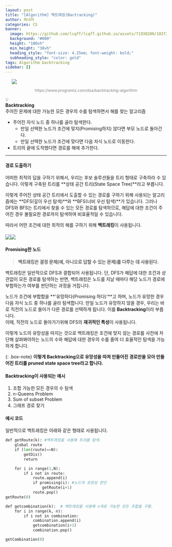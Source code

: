 ```yaml
---
layout: post
title: "[Algorithm] 백트래킹(Bactracking)"
author: 파녀미
categories: CS
banner:
  image: https://github.com/lcqff/lcqff.github.io/assets/71930280/183f2d64-6716-4a61-bc8f-5cd525bea29f
  background: "#000"
  height: "100vh"
  min_height: "38vh"
  heading_style: "font-size: 4.25em; font-weight: bold;"
  subheading_style: "color: gold"
tags: Algorithm backtracking
sidebar: []
---
```


<style>
  .imageRow {
    display:flex;
    margin: 20px 0;
  }
  .captionedImg {
    display: grid;
    align-content: flex-end;
    margin: 0 20px;
    text-align:center;
    font-size: 12px;
    color:gray;
  }
</style>

<div class="captionedImg">
<img src="https://github.com/lcqff/lcqff.github.io/assets/71930280/b3dc2c26-4e13-41b0-8d0c-856625a8a1db">
<p>https://www.programiz.com/dsa/backtracking-algorithm</p>
</div>

<div class="callout">
  <div>💡</div>
  <div>
    <strong>Backtracking</strong><br/>
    주어진 문제에 대한 가능한 모든 경우의 수를 탐색하면서 해를 찾는 알고리즘
  </div>
</div>

- 주어진 자식 노드 중 하나를 골라 탐색한다.
  - 만일 선택한 노드가 조건에 맞지(Promising하지) 않다면 부모 노드로 돌아간다.
  - 만일 선택한 노드가 조건에 맞다면 다음 자식 노드로 이동한다.
- 트리의 끝에 도착했다면 경로를 해에 추가한다.

---

#### 경로 도출하기

어떠한 최적의 답을 구하기 위해서, 우리는 후보 솔루션들을 트리 형태로 구축하라 수 있습니다. 이렇게 구축된 트리를 **상태 공간 트리(State Space Tree)**라고 부릅니다.

이렇게 주어진 상태 공간 트리에서 도출할 수 있는 경로를 구하기 위해 사용되는 알고리즘에는 **DFS(깊이 우선 탐색)**와 **BFS(너비 우선 탐색)**가 있습니다. 그러나 DFS와 BFS는 트리에서 찾을 수 있는 모든 경로를 탐색하므로, 해답에 대한 조건이 주어진 경우 불필요한 경로까지 탐색하여 비효율적일 수 있습니다.

따라서 어떤 조건에 대한 최적의 해를 구하기 위해 **백트래킹**이 사용됩니다.
<br/>

<div class="imageRow">
<img src="https://github.com/lcqff/lcqff.github.io/assets/71930280/1053ef11-82d9-4394-bdfd-b3aac4fb8c83">
<img src="https://github.com/lcqff/lcqff.github.io/assets/71930280/b999fe60-8d83-4d49-ac87-cc2c3ce4af17">
</div>

#### Promising한 노드

> **백트래킹은 결정 문제(예, 아니오로 답할 수 있는 문제)를 다루는 데 사용된다.**

백트래킹은 일반적으로 DFS과 결합되어 사용됩니다. 단, DFS가 해답에 대한 조건과 상관없이 모든 경로를 탐색하는 반면, 백트래킹은 노드를 지날 때마다 해당 노드가 경로에 부합하는가 여부를 판단하는 과정을 거칩니다.

노드가 조건에 부합함을 **'유망하다(Promising 하다)'**고 하며, 노드가 유망한 경우 다음 자식 노드 중 하나를 골라 탐색합니다.
만일 노드가 유망하지 않을 경우, 우리는 바로 직전의 노드로 돌아가 다른 경로를 선택하게 됩니다. 이를 **Backtracking**이라 부릅니다.
<br/>이때, 직전의 노드로 돌아가기위해 DFS의 **재귀적인 특성**이 사용됩니다.

이렇게 노드의 유망성을 따지는 것으로 백트래킹은 조건에 맞지 않는 경로를 사전에 차단해 살펴봐야하는 노드의 수와 해답에 대한 경우의 수를 줄여 더 효율적인 탐색을 가능하게 합니다.

{: .box-note}
**이렇게 Backtracking으로 유망성을 따져 만들어진 경로만을 모아 만들어진 트리를 pruned state space tree라고 합니다.**

#### Backtracking이 사용되는 예시

1. 조합 가능한 모든 경우의 수 탐색
2. n-Queens Problem
3. Sum of subset Problem
4. 그래프 경로 찾기

#### 예시 코드

일반적으로 백트래킹은 아래와 같은 형태로 사용됩니다.

```python
def getRoute(k): #백트래킹을 사용해 트리를 탐색.
    global route
    if (len(route)==N):
        getDis()
        return

    for i in range(1,N):
        if i not in route:
            route.append(i)
            if promising(i): #노드의 유망성 판단
                getRoute(i+1)
            route.pop()
getRoute(0)
```

```python
def getcombination(k):  # 백트래킹을 사용해 n개로 가능한 모든 조합을 구함.
    for i in range(k, n):
        if i not in combination:
            combination.append(i)
            getcombination(i+1)
            combination.pop()

getCombination(0)
```
